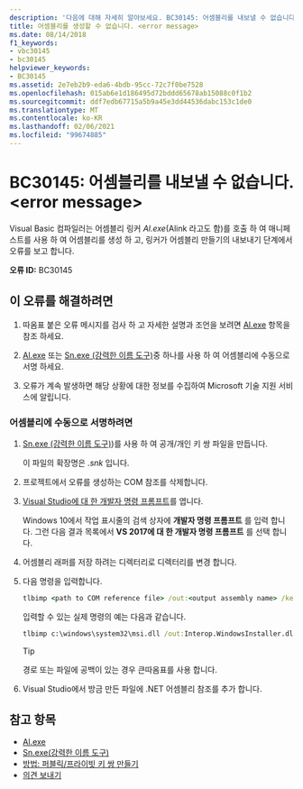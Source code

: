```yaml
---
description: '다음에 대해 자세히 알아보세요. BC30145: 어셈블리를 내보낼 수 없습니다. <error message>'
title: 어셈블리를 생성할 수 없습니다. <error message>
ms.date: 08/14/2018
f1_keywords:
- vbc30145
- bc30145
helpviewer_keywords:
- BC30145
ms.assetid: 2e7eb2b9-eda6-4bdb-95cc-72c7f0be7528
ms.openlocfilehash: 015ab6e1d186495d72bddd65678ab15088c0f1b2
ms.sourcegitcommit: ddf7edb67715a5b9a45e3dd44536dabc153c1de0
ms.translationtype: MT
ms.contentlocale: ko-KR
ms.lasthandoff: 02/06/2021
ms.locfileid: "99674885"
---
```

# <a name="bc30145-unable-to-emit-assembly-error-message"></a>BC30145: 어셈블리를 내보낼 수 없습니다. \<error message>

Visual Basic 컴파일러는 어셈블리 링커 *Al.exe*(Alink 라고도 함)를 호출 하 여 매니페스트를 사용 하 여 어셈블리를 생성 하 고, 링커가 어셈블리 만들기의 내보내기 단계에서 오류를 보고 합니다.

**오류 ID:** BC30145

## <a name="to-correct-this-error"></a>이 오류를 해결하려면

1. 따옴표 붙은 오류 메시지를 검사 하 고 자세한 설명과 조언을 보려면 [Al.exe](../../../framework/tools/al-exe-assembly-linker.md) 항목을 참조 하세요.

2. [Al.exe](../../../framework/tools/al-exe-assembly-linker.md) 또는 [Sn.exe (강력한 이름 도구)](../../../framework/tools/sn-exe-strong-name-tool.md)중 하나를 사용 하 여 어셈블리에 수동으로 서명 하세요.

3. 오류가 계속 발생하면 해당 상황에 대한 정보를 수집하여 Microsoft 기술 지원 서비스에 알립니다.

### <a name="to-sign-the-assembly-manually"></a>어셈블리에 수동으로 서명하려면

1. [Sn.exe (강력한 이름 도구)](../../../framework/tools/sn-exe-strong-name-tool.md))를 사용 하 여 공개/개인 키 쌍 파일을 만듭니다.

   이 파일의 확장명은 *.snk* 입니다.

2. 프로젝트에서 오류를 생성하는 COM 참조를 삭제합니다.

3. [Visual Studio에 대 한 개발자 명령 프롬프트](../../../framework/tools/developer-command-prompt-for-vs.md)를 엽니다.

   Windows 10에서 작업 표시줄의 검색 상자에 **개발자 명령 프롬프트** 를 입력 합니다. 그런 다음 결과 목록에서 **VS 2017에 대 한 개발자 명령 프롬프트** 를 선택 합니다.

4. 어셈블리 래퍼를 저장 하려는 디렉터리로 디렉터리를 변경 합니다.

5. 다음 명령을 입력합니다.

    ```cmd
    tlbimp <path to COM reference file> /out:<output assembly name> /keyfile:<path to .snk file>
    ```

   입력할 수 있는 실제 명령의 예는 다음과 같습니다.

    ```cmd
    tlbimp c:\windows\system32\msi.dll /out:Interop.WindowsInstaller.dll /keyfile:"c:\documents and settings\mykey.snk"
    ```

   > [!TIP]
   > 경로 또는 파일에 공백이 있는 경우 큰따옴표를 사용 합니다.

6. Visual Studio에서 방금 만든 파일에 .NET 어셈블리 참조를 추가 합니다.

## <a name="see-also"></a>참고 항목

- [Al.exe](../../../framework/tools/al-exe-assembly-linker.md)
- [Sn.exe(강력한 이름 도구)](../../../framework/tools/sn-exe-strong-name-tool.md)
- [방법: 퍼블릭/프라이빗 키 쌍 만들기](../../../standard/assembly/create-public-private-key-pair.md)
- [의견 보내기](/visualstudio/ide/feedback-options)
